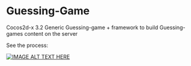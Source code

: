 Guessing-Game
=============

Cocos2d-x 3.2 Generic Guessing-game + framework to build Guessing-games content on the server  

See the process:  

[![IMAGE ALT TEXT HERE](http://img.youtube.com/vi/q7ug28teVQc/0.jpg)](https://www.youtube.com/watch?v=q7ug28teVQc)
